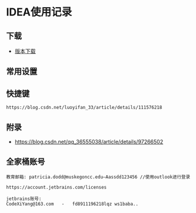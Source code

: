 # IDEA使用记录

## 下载

- [版本下载](https://www.jetbrains.com/idea/download/other.html)



## 常用设置





## 快捷键

```
https://blog.csdn.net/luoyifan_33/article/details/111576218
```





## 附录

- https://blog.csdn.net/qq_36555038/article/details/97266502





## 全家桶账号

```
教育邮箱: patricia.dodd@muskegoncc.edu—Aassdd123456 //使用outlook进行登录

https://account.jetbrains.com/licenses

jetbrains账号:
CodeXiYang@163.com   -   fd8911196218lqz ws1baba..
```



